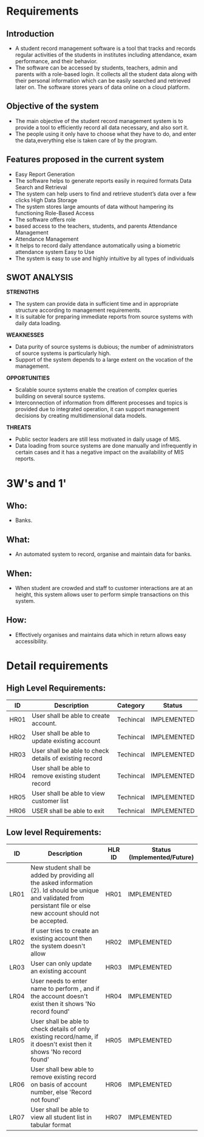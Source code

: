 # Requirements

## Introduction

-   A student record management software is a tool that tracks and records regular activities of the students in institutes including attendance, exam performance, and their behavior.
-   The software can be accessed by students, teachers, admin and parents with a role-based login. It collects all the student data along with their personal information which can be easily searched and retrieved later on. The software stores years of data online on a cloud platform.
## Objective of the system

-   The main objective of the student record management system is to provide a tool to efficiently record all data necessary, and also sort it.
-   The people using it only have to choose what they have to do, and enter the data,everything else is taken care of by the program.

## Features proposed in the current system

- Easy Report Generation
- The software helps to generate reports easily in required formats Data Search and Retrieval
- The system can help users to find and retrieve student’s data over a few clicks High Data Storage
- The system stores large amounts of data without hampering its functioning Role-Based Access
- The software offers role
- based access to the teachers, students, and parents Attendance Management
- Attendance Management
- It helps to record daily attendance automatically using a biometric attendance system Easy to Use
- The system is easy to use and highly intuitive by all types of individuals


## SWOT ANALYSIS

**STRENGTHS** 
- The system can provide data in sufficient time and in appropriate structure according to management requirements.
- It is suitable for preparing immediate reports from source systems with daily data loading.

**WEAKNESSES**
- Data purity of source systems is dubious; the number of administrators of source systems is particularly high.
- Support of the system depends to a large extent on the vocation of the management.

**OPPORTUNITIES**
- Scalable source systems enable the creation of complex queries building on several source systems.
- Interconnection of information from different processes and topics is provided due to integrated operation, it can support management decisions by creating   multidimensional data models.

**THREATS**
- Public sector leaders are still less motivated in daily usage of MIS.
- Data loading from source systems are done manually and infrequently in certain cases and it has a negative impact on the availability of MIS reports.

# 3W&#39;s and 1&#39;

## Who:

-   Banks.

## What:

-   An automated system to record, organise and maintain data for banks.

## When:

-   When student are crowded and staff to customer interactions are at an height, this system allows user to perform simple transactions on this system.

## How:

-   Effectively organises and maintains data which in return allows easy accessibility.

# Detail requirements

## High Level Requirements:

| ID   | Description                                              | Category  | Status      |
| ---- | -------------------------------------------------------- | --------- | ----------- |
| HR01 | User shall be able to create account.                    | Techincal | IMPLEMENTED |
| HR02 | User shall be able to update existing account            | Techincal | IMPLEMENTED |
| HR03 | User shall be able to check details of existing record   | Techincal | IMPLEMENTED |
| HR04 | User shall be able to remove existing student record    | Techincal | IMPLEMENTED |
| HR05 | User shall be able to view customer list                | Technical | IMPLEMENTED |
| HR06 | USER shall be able to exit                              | Technical | IMPLEMENTED |      |

## Low level Requirements:

| ID   | Description                                                                                                                                                                    | HLR ID | Status (Implemented/Future) |
| ---- | ------------------------------------------------------------------------------------------------------------------------------------------------------------------------------ | ------ | --------------------------- |
| LR01 | New student shall be added by providing all the asked information (2). Id should be unique and validated from persistant file or else new account should not be accepted. | HR01   | IMPLEMENTED                 |                                                                                       
| LR02 | If user tries to create an existing account then the system doesn't allow                                                                                                      | HR02   | IMPLEMENTED                 |
| LR03 | User can only update an existing account                                                                                                                                       | HR03   | IMPLEMENTED                 |
| LR04 | User needs to enter name to perform , and if the account doesn't exist then it shows 'No record found'                                                     | HR04   | IMPLEMENTED                 |
| LR05 | User shall be able to check details of only existing record/name, if it doesn't exist then it shows 'No record found'                                    | HR05   | IMPLEMENTED                 |
| LR06 | User shall bew able to remove existing record on basis of account number, else 'Record not found'                                                                            | HR06   | IMPLEMENTED                 |
| LR07 | User shall be able to view all student list in tabular format                                                                                                                | HR07   | IMPLEMENTED                 |

